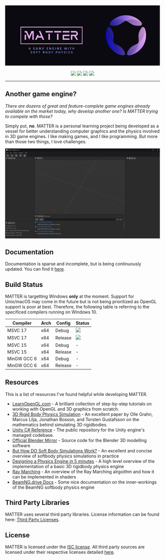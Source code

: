 <p align="center">
    <img src="docs/header.jpg">
</p>
<p align="center">
    <img src="https://img.shields.io/github/license/jakerieger/MATTER?style=for-the-badge"/>
    <img src="https://img.shields.io/github/issues-raw/jakerieger/MATTER?style=for-the-badge"/>
    <img src="https://img.shields.io/github/stars/jakerieger/MATTER?style=for-the-badge"/>
    <img src="https://img.shields.io/github/milestones/closed/jakerieger/MATTER?style=for-the-badge"/>
</p>

<hr>

## Another game engine?

*There are dozens of great and feature-complete game engines already available on the market today, why develop another one? Is MATTER trying to compete with those?*

Simply put, **no**. MATTER is a personal learning project being developed as a vessel for better understanding computer graphics and the physics involved in 3D game engines. I like making games, and I like programming. But more than those two things, I love challenges.

![](docs/screenshot.jpg)

## Documentation

Documentation is sparse and incomplete, but is being continuously updated. You can find it [here](https://jakerieger.github.io/MATTER).

## Build Status

MATTER is targetting Windows **only** at the moment. Support for Unix/macOS may come in the future but is not being prioritized as OpenGL support is poor at best. Therefore, the following table is referring to the specificed compilers running on Windows 10.

|Compiler|Arch|Config|Status|
|--------|----|------|------|
|MSVC 17 |x64 |Debug|![](https://img.shields.io/badge/-passing-brightgreen?style=for-the-badge)|
|MSVC 17 |x64 |Release|![](https://img.shields.io/badge/-passing-brightgreen?style=for-the-badge)|
|MSVC 15 |x64 |Debug| - |
|MSVC 15 |x64 |Release| - |
|MinGW GCC 6|x64 |Debug| - |
|MinGW GCC 6|x64 |Release| - |
## Resources

This is a list of resources I've found helpful while developing MATTER.

- [LearnOpenGL.com](https://learnopengl.com/) - A brilliant collection of step-by-step tutorials on working with OpenGL and 3D graphics from scratch.
- [3D Rigid Body Physics Simulation](https://jonathanbosson.github.io/reports/TNM085_group5.pdf) - An excellent paper by Olle Grahn, Marcus Lilja, Jonathan Bosson, and Torsten Gustafsson on the mathematics behind simulating 3D rigidbodies.
- [Unity C# Reference](https://github.com/Unity-Technologies/UnityCsReference) - The public repository for the Unity engine's managed codebase.
- [Official Blender Mirror](https://github.com/blender/blender) - Source code for the Blender 3D modelling software
- [But How DO Soft Body Simulations Work?](https://www.youtube.com/watch?v=kyQP4t_wOGI) - An excellent and concise overview of softbody physics simulations in practice
- [Designing a Physics Engine in 5 minutes](https://www.youtube.com/watch?v=-_IspRG548E) - A high level overview of the implementation of a basic 3D rigidbody physics engine
- [Ray Marching](https://michaelwalczyk.com/blog-ray-marching.html) - An overview of the Ray Marching alrgoithm and how it can be implemented in shaders
- [BeamNG.drive Docs](https://documentation.beamng.com/) - Some nice documentation on the inner-workings of the BeamNG softbody physics engine

## Third Party Libraries

MATTER uses several third party libraries. License information can be found here: [Third Party Licenses](/EXTERNAL/licenses/).

## License

MATTER is licensed under the [ISC license](LICENSE). All third party sources are licensed under their respective licenses detailed [here](/EXTERNAL/licenses/).